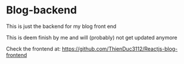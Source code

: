 # Blog-backend

This is just the backend for my blog front end

This is deem finish by me and will (probably) not get updated anymore

Check the frontend at: https://github.com/ThienDuc3112/Reactjs-blog-frontend
